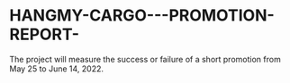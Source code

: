 # HANGMY-CARGO---PROMOTION-REPORT-
The project will measure the success or failure of a short promotion from May 25 to June 14, 2022. 
